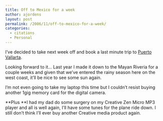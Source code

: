 ```yaml
---
title: Off to Mexico for a week
author: ajordens
layout: post
permalink: /2006/11/off-to-mexico-for-a-week/
categories:
  - citations
  - Personal
---
```

I&#8217;ve decided to take next week off and book a last minute trip to [Puerto Vallarta][1].

Looking forward to it&#8230; Last year I made it down to the Mayan Riveria for a couple weeks and given that we&#8217;ve entered the rainy season here on the west coast, it&#8217;ll be nice to see some sun again.

I&#8217;m not even going to take my laptop this time but I couldn&#8217;t resist buying another 1gig memory card for the digital camera.

**Plus **I had my dad do some surgery on my Creative Zen Micro MP3 player and all is well again, I&#8217;ll have some tunes for the plane ride down. I still don&#8217;t think I&#8217;ll ever buy another Creative media product again.

 [1]: http://www.exitravel.com/DetailOffer/Hotel/default.asp?referrerid=VAT&#038;LangID=EN&#038;REFWHATID=101&#038;CSS=&#038;AGENCYID=&#038;HOTELID=12750